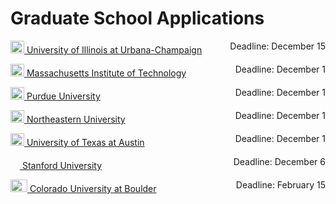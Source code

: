 # Graduate School Applications
<p style="text-align:left;"><img src="https://cdn.vox-cdn.com/thumbor/FGgViEqt2ML--Uxw1Pu6Gw4rV8o=/0x0:800x400/1200x800/filters:focal(336x136:464x264)/cdn.vox-cdn.com/uploads/chorus_image/image/56187479/DHNkdRfXoAEp2VD.0.jpg" width="22" height="20"><a href="https://choose.illinois.edu/apply/" target="_blank"> University of Illinois at Urbana-Champaign</a> <span style="float:right;"> Deadline:  December 15</span></p>
<p style="text-align:left;"><img src="https://www.algotransparency.org/mit.2e699fef.png" width="22" height="20"><a href="https://gradapply.mit.edu/eecs/apply/page/information/" target="_blank"> Massachusetts Institute of Technology</a> <span style="float:right;"> Deadline:  December 1</span></p>
<p style="text-align:left;"><img src="https://s.yimg.com/cv/apiv2/default/ncaab/20181214/500x500/purdue_wbg.png" width="22" height="20"><a href="https://gradapply.purdue.edu/apply/" target="_blank"> Purdue University</a> <span style="float:right;"> Deadline:  December 1</span></p>
<p style="text-align:left;"><img src="https://clipground.com/images/northeastern-university-logo-clipart-2.png" width="22" height="20"><a href="https://enroll.northeastern.edu/apply/" target="_blank"> Northeastern University</a> <span style="float:right;"> Deadline:  December 1</span></p>
<p style="text-align:left;"><img src="https://images.squarespace-cdn.com/content/5717ee8e1bbee08525c09f91/1467218354708-PIHGV8BA2MQ0O8BCW1P1/?content-type=image%2Fpng" width="22" height="20"><a href="https://students.gradschool.utexas.edu/apply/" target="_blank"> University of Texas at Austin</a> <span style="float:right;"> Deadline:  December 1</span></p>
<p style="text-align:left;"><img src="https://logodownload.org/wp-content/uploads/2021/04/stanford-university-logo-3.png" width="15" height="20"><a href="https://applygrad.stanford.edu/portal/grad-app" target="_blank"> Stanford University</a> <span style="float:right;"> Deadline:  December 6</span></p>
<p style="text-align:left;"><img src="https://www.collegevaluesonline.com/wp-content/uploads/2018/11/Colorado_Buffaloes_logo.svg-1080x797.png" width="27" height="20"><a href="https://grad.apply.colorado.edu/apply/" target="_blank"> Colorado University at Boulder</a> <span style="float:right;"> Deadline:  February 15</span></p>
